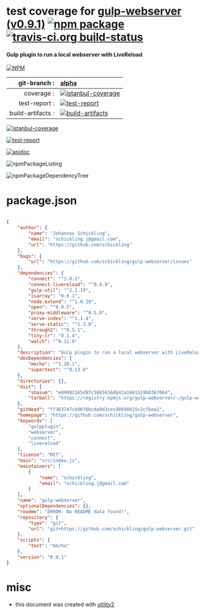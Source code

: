 # test coverage for  [gulp-webserver (v0.9.1)](https://github.com/schickling/gulp-webserver)  [![npm package](https://img.shields.io/npm/v/npmtest-gulp-webserver.svg?style=flat-square)](https://www.npmjs.org/package/npmtest-gulp-webserver) [![travis-ci.org build-status](https://api.travis-ci.org/npmtest/node-npmtest-gulp-webserver.svg)](https://travis-ci.org/npmtest/node-npmtest-gulp-webserver)
#### Gulp plugin to run a local webserver with LiveReload

[![NPM](https://nodei.co/npm/gulp-webserver.png?downloads=true)](https://www.npmjs.com/package/gulp-webserver)

| git-branch : | [alpha](https://github.com/npmtest/node-npmtest-gulp-webserver/tree/alpha)|
|--:|:--|
| coverage : | [![istanbul-coverage](https://npmtest.github.io/node-npmtest-gulp-webserver/build/coverage.badge.svg)](https://npmtest.github.io/node-npmtest-gulp-webserver/build/coverage.html/index.html)|
| test-report : | [![test-report](https://npmtest.github.io/node-npmtest-gulp-webserver/build/test-report.badge.svg)](https://npmtest.github.io/node-npmtest-gulp-webserver/build/test-report.html)|
| build-artifacts : | [![build-artifacts](https://npmtest.github.io/node-npmtest-gulp-webserver/glyphicons_144_folder_open.png)](https://github.com/npmtest/node-npmtest-gulp-webserver/tree/gh-pages/build)|

[![istanbul-coverage](https://npmtest.github.io/node-npmtest-gulp-webserver/build/screenCapture.buildCustomOrg.browser.coverage.html.png)](https://npmtest.github.io/node-npmtest-gulp-webserver/build/coverage.html/index.html)

[![test-report](https://npmtest.github.io/node-npmtest-gulp-webserver/build/screenCapture.buildCustomOrg.browser.%252Fhome%252Ftravis%252Fbuild%252Fnpmtest%252Fnode-npmtest-gulp-webserver%252Ftmp%252Fbuild%252Ftest-report.html.png)](https://npmtest.github.io/node-npmtest-gulp-webserver/build/test-report.html)

[![apidoc](https://npmdoc.github.io/node-npmdoc-gulp-webserver/build/screenCapture.buildApidoc.browser.%252Fhome%252Ftravis%252Fbuild%252Fnpmdoc%252Fnode-npmdoc-gulp-webserver%252Ftmp%252Fbuild%252Fapidoc.html.png)](https://npmdoc.github.io/node-npmdoc-gulp-webserver/build/apidoc.html)

![npmPackageListing](https://npmtest.github.io/node-npmtest-gulp-webserver/build/screenCapture.npmPackageListing.svg)

![npmPackageDependencyTree](https://npmtest.github.io/node-npmtest-gulp-webserver/build/screenCapture.npmPackageDependencyTree.svg)



# package.json

```json

{
    "author": {
        "name": "Johannes Schickling",
        "email": "schickling.j@gmail.com",
        "url": "https://github.com/schickling"
    },
    "bugs": {
        "url": "https://github.com/schickling/gulp-webserver/issues"
    },
    "dependencies": {
        "connect": "^3.0.1",
        "connect-livereload": "^0.4.0",
        "gulp-util": "^2.2.19",
        "isarray": "0.0.1",
        "node.extend": "^1.0.10",
        "open": "^0.0.5",
        "proxy-middleware": "^0.5.0",
        "serve-index": "^1.1.4",
        "serve-static": "^1.3.0",
        "through2": "^0.5.1",
        "tiny-lr": "0.1.4",
        "watch": "^0.11.0"
    },
    "description": "Gulp plugin to run a local webserver with LiveReload",
    "devDependencies": {
        "mocha": "^1.20.1",
        "supertest": "^0.13.0"
    },
    "directories": {},
    "dist": {
        "shasum": "e09992165d97c5865616d642a1601529b0367064",
        "tarball": "https://registry.npmjs.org/gulp-webserver/-/gulp-webserver-0.9.1.tgz"
    },
    "gitHead": "ff363747cb06f6bcda9d3cec98698615c2cfbea1",
    "homepage": "https://github.com/schickling/gulp-webserver",
    "keywords": [
        "gulpplugin",
        "webserver",
        "connect",
        "livereload"
    ],
    "license": "MIT",
    "main": "src/index.js",
    "maintainers": [
        {
            "name": "schickling",
            "email": "schickling.j@gmail.com"
        }
    ],
    "name": "gulp-webserver",
    "optionalDependencies": {},
    "readme": "ERROR: No README data found!",
    "repository": {
        "type": "git",
        "url": "git+https://github.com/schickling/gulp-webserver.git"
    },
    "scripts": {
        "test": "mocha"
    },
    "version": "0.9.1"
}
```



# misc
- this document was created with [utility2](https://github.com/kaizhu256/node-utility2)
